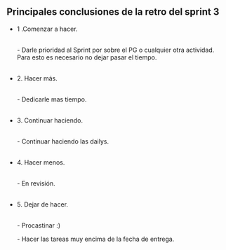<br/>
<h2>Principales conclusiones de la retro del sprint 3</h2>
<div>

 <ul>
        <li>1 .Comenzar a hacer.</li>
        <br/>
        <p>- Darle prioridad al Sprint por sobre el PG o cualquier otra actividad. 
Para esto es necesario no dejar pasar el tiempo. </p>
        <br/>
        <li>2. Hacer más.</li>
        <br/>
        <p>- Dedicarle mas tiempo.</p>
        <br/>
        <li>3. Continuar haciendo.</li>
        <br/>
        <p>- Continuar haciendo las dailys.</p>
        <br/>
        <li>4. Hacer menos.</li>
        <br/>
        <p>- En revisión.</p>
        <br/>
        <li>5. Dejar de hacer.</li>
        <br/>
        <p>- Procastinar :) </p>
        <p>- Hacer las tareas muy encima de la fecha de entrega.</p>
        <br/>
      </ul>
</div>